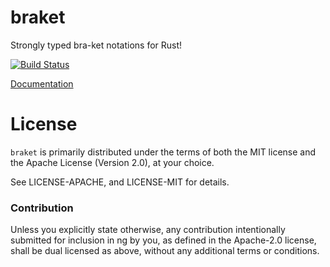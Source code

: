 # braket

Strongly typed bra-ket notations for Rust!

[![Build Status](https://travis-ci.org/NikVolf/braket.svg?branch=master)](https://travis-ci.org/NikVolf/braket)

[Documentation](https://nikvolf.github.io/braket/)

# License

`braket` is primarily distributed under the terms of both the MIT
license and the Apache License (Version 2.0), at your choice.

See LICENSE-APACHE, and LICENSE-MIT for details.

### Contribution

Unless you explicitly state otherwise, any contribution intentionally submitted
for inclusion in ng by you, as defined in the Apache-2.0 license, shall be
dual licensed as above, without any additional terms or conditions.
